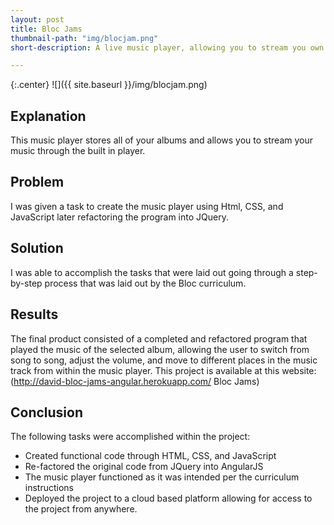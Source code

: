 ```yaml
---
layout: post
title: Bloc Jams
thumbnail-path: "img/blocjam.png"
short-description: A live music player, allowing you to stream you own music!

---
```


{:.center}
![]({{ site.baseurl }}/img/blocjam.png)

## Explanation

This music player stores all of your albums and allows you to stream your music through the built in player.

## Problem

I was given a task to create the music player using Html, CSS, and JavaScript later refactoring the program into JQuery.

## Solution

I was able to accomplish the tasks that were laid out going through a step-by-step process that was laid out by the Bloc curriculum.

## Results

The final product consisted of a completed and refactored program that played the music of the selected album, allowing the user to switch from song to song, adjust the volume, and move to different places in the music track from within the music player.
This project is available at this website: (http://david-bloc-jams-angular.herokuapp.com/ Bloc Jams)

## Conclusion

The following tasks were accomplished within the project:

* Created functional code through HTML, CSS, and JavaScript
* Re-factored the original code from JQuery into AngularJS
* The music player functioned as it was intended per the curriculum instructions
* Deployed the project to a cloud based platform allowing for access to the project from anywhere.
